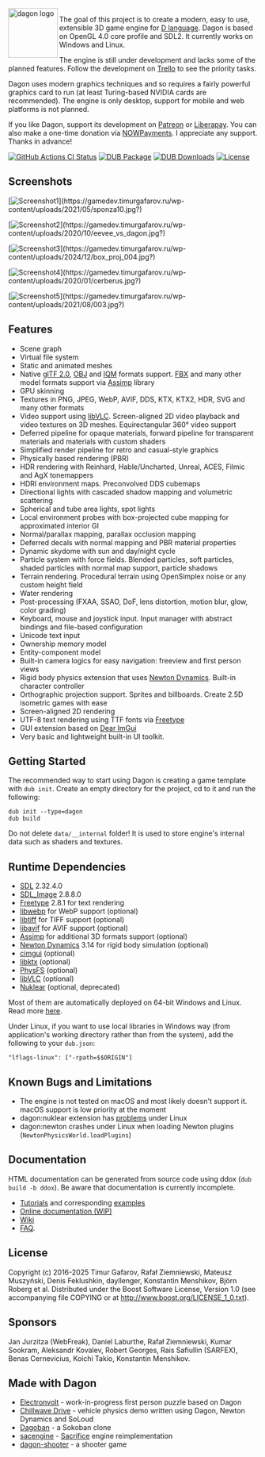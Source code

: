 <img align="left" alt="dagon logo" src="https://github.com/gecko0307/dagon/raw/master/logo/dagon-logo-320.png" width="100" style="vertical-align:top" />

The goal of this project is to create a modern, easy to use, extensible 3D game engine for [D language](https://dlang.org/). Dagon is based on OpenGL 4.0 core profile and SDL2. It currently works on Windows and Linux.

The engine is still under development and lacks some of the planned features. Follow the development on [Trello](https://trello.com/b/4sDgRjZI/dagon-development-board) to see the priority tasks.

Dagon uses modern graphics techniques and so requires a fairly powerful graphics card to run (at least Turing-based NVIDIA cards are recommended). The engine is only desktop, support for mobile and web platforms is not planned.

If you like Dagon, support its development on [Patreon](https://www.patreon.com/gecko0307) or [Liberapay](https://liberapay.com/gecko0307). You can also make a one-time donation via [NOWPayments](https://nowpayments.io/donation/gecko0307). I appreciate any support. Thanks in advance!

[![GitHub Actions CI Status](https://github.com/gecko0307/dagon/workflows/CI/badge.svg)](https://github.com/gecko0307/dagon/actions?query=workflow%3ACI)
[![DUB Package](https://img.shields.io/dub/v/dagon.svg)](https://code.dlang.org/packages/dagon)
[![DUB Downloads](https://img.shields.io/dub/dt/dagon.svg)](https://code.dlang.org/packages/dagon)
[![License](http://img.shields.io/badge/license-boost-blue.svg)](http://www.boost.org/LICENSE_1_0.txt)

Screenshots
-----------
[![Screenshot1](https://gamedev.timurgafarov.ru/wp-content/uploads/2021/05/sponza10.jpg?)](https://gamedev.timurgafarov.ru/wp-content/uploads/2021/05/sponza10.jpg?)

[![Screenshot2](https://gamedev.timurgafarov.ru/wp-content/uploads/2020/10/eevee_vs_dagon.jpg?)](https://gamedev.timurgafarov.ru/wp-content/uploads/2020/10/eevee_vs_dagon.jpg?)

[![Screenshot3](https://gamedev.timurgafarov.ru/wp-content/uploads/2024/12/box_proj_004.jpg?)](https://gamedev.timurgafarov.ru/wp-content/uploads/2024/12/box_proj_004.jpg?)

[![Screenshot4](https://gamedev.timurgafarov.ru/wp-content/uploads/2020/01/cerberus.jpg?)](https://gamedev.timurgafarov.ru/wp-content/uploads/2020/01/cerberus.jpg?)

[![Screenshot5](https://gamedev.timurgafarov.ru/wp-content/uploads/2021/08/003.jpg?)](https://gamedev.timurgafarov.ru/wp-content/uploads/2021/08/003.jpg?)

Features
--------
* Scene graph
* Virtual file system
* Static and animated meshes
* Native [glTF 2.0](https://www.khronos.org/gltf/), [OBJ](https://en.wikipedia.org/wiki/Wavefront_.obj_file) and [IQM](https://github.com/lsalzman/iqm) formats support. [FBX](https://en.wikipedia.org/wiki/FBX) and many other model formats support via [Assimp](https://github.com/assimp/assimp) library
* GPU skinning
* Textures in PNG, JPEG, WebP, AVIF, DDS, KTX, KTX2, HDR, SVG and many other formats
* Video support using [libVLC](https://www.videolan.org/vlc/libvlc.html). Screen-aligned 2D video playback and video textures on 3D meshes. Equirectangular 360° video support
* Deferred pipeline for opaque materials, forward pipeline for transparent materials and materials with custom shaders
* Simplified render pipeline for retro and casual-style graphics
* Physically based rendering (PBR)
* HDR rendering with Reinhard, Hable/Uncharted, Unreal, ACES, Filmic and AgX tonemappers
* HDRI environment maps. Preconvolved DDS cubemaps
* Directional lights with cascaded shadow mapping and volumetric scattering
* Spherical and tube area lights, spot lights
* Local environment probes with box-projected cube mapping for approximated interior GI
* Normal/parallax mapping, parallax occlusion mapping
* Deferred decals with normal mapping and PBR material properties
* Dynamic skydome with sun and day/night cycle
* Particle system with force fields. Blended particles, soft particles, shaded particles with normal map support, particle shadows
* Terrain rendering. Procedural terrain using OpenSimplex noise or any custom height field
* Water rendering
* Post-processing (FXAA, SSAO, DoF, lens distortion, motion blur, glow, color grading)
* Keyboard, mouse and joystick input. Input manager with abstract bindings and file-based configuration
* Unicode text input
* Ownership memory model
* Entity-component model
* Built-in camera logics for easy navigation: freeview and first person views
* Rigid body physics extension that uses [Newton Dynamics](http://newtondynamics.com). Built-in character controller
* Orthographic projection support. Sprites and billboards. Create 2.5D isometric games with ease
* Screen-aligned 2D rendering
* UTF-8 text rendering using TTF fonts via [Freetype](https://freetype.org/)
* GUI extension based on [Dear ImGui](https://github.com/ocornut/imgui)
* Very basic and lightweight built-in UI toolkit.

Getting Started
---------------
The recommended way to start using Dagon is creating a game template with `dub init`. Create an empty directory for the project, cd to it and run the following:
```
dub init --type=dagon
dub build
```

Do not delete `data/__internal` folder! It is used to store engine's internal data such as shaders and textures.

Runtime Dependencies
--------------------
* [SDL](https://www.libsdl.org) 2.32.4.0
* [SDL_Image](https://github.com/libsdl-org/SDL_image) 2.8.8.0
* [Freetype](https://www.freetype.org) 2.8.1 for text rendering
* [libwebp](https://chromium.googlesource.com/webm/libwebp) for WebP support (optional)
* [libtiff](https://libtiff.gitlab.io/libtiff/) for TIFF support (optional)
* [libavif](https://github.com/AOMediaCodec/libavif) for AVIF support (optional)
* [Assimp](https://github.com/assimp/assimp) for additional 3D formats support (optional)
* [Newton Dynamics](https://github.com/MADEAPPS/newton-dynamics) 3.14 for rigid body simulation (optional)
* [cimgui](https://github.com/cimgui/cimgui) (optional)
* [libktx](https://github.com/KhronosGroup/KTX-Software) (optional)
* [PhysFS](https://github.com/icculus/physfs) (optional)
* [libVLC](https://www.videolan.org/vlc/libvlc.html) (optional)
* [Nuklear](https://github.com/Immediate-Mode-UI/Nuklear) (optional, deprecated)

Most of them are automatically deployed on 64-bit Windows and Linux. Read more [here](https://github.com/gecko0307/dagon/blob/master/doc/Runtime%20Dependencies.md).

Under Linux, if you want to use local libraries in Windows way (from application's working directory rather than from the system), add the following to your `dub.json`:

```
"lflags-linux": ["-rpath=$$ORIGIN"]
```

Known Bugs and Limitations
--------------------------
* The engine is not tested on macOS and most likely doesn't support it. macOS support is low priority at the moment
* dagon:nuklear extension has [problems](https://github.com/gecko0307/dagon/issues/89) under Linux
* dagon:newton crashes under Linux when loading Newton plugins (`NewtonPhysicsWorld.loadPlugins`)

Documentation
-------------
HTML documentation can be generated from source code using ddox (`dub build -b ddox`). Be aware that documentation is currently incomplete.

* [Tutorials](https://gecko0307.github.io/dagon/?p=tutorials) and corresponding [examples](https://github.com/gecko0307/dagon-tutorials)
* [Online documentation (WIP)](https://gecko0307.github.io/dagon/doc/dagon.html)
* [Wiki](https://github.com/gecko0307/dagon/wiki)
* [FAQ](https://github.com/gecko0307/dagon/wiki/FAQ).

License
-------
Copyright (c) 2016-2025 Timur Gafarov, Rafał Ziemniewski, Mateusz Muszyński, Denis Feklushkin, dayllenger, Konstantin Menshikov, Björn Roberg et al. Distributed under the Boost Software License, Version 1.0 (see accompanying file COPYING or at http://www.boost.org/LICENSE_1_0.txt).

Sponsors
--------
Jan Jurzitza (WebFreak), Daniel Laburthe, Rafał Ziemniewski, Kumar Sookram, Aleksandr Kovalev, Robert Georges, Rais Safiullin (SARFEX), Benas Cernevicius, Koichi Takio, Konstantin Menshikov.

Made with Dagon
---------------
* [Electronvolt](https://github.com/gecko0307/electronvolt) - work-in-progress first person puzzle based on Dagon
* [Chillwave Drive](https://github.com/gecko0307/chillwavedrive) - vehicle physics demo written using Dagon, Newton Dynamics and SoLoud
* [Dagoban](https://github.com/Timu5/dagoban) - a Sokoban clone
* [sacengine](https://github.com/tg-2/sacengine) - [Sacrifice](https://en.wikipedia.org/wiki/Sacrifice_(video_game)) engine reimplementation
* [dagon-shooter](https://github.com/aferust/dagon-shooter) - a shooter game
